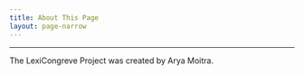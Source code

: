 ```yaml
---
title: About This Page
layout: page-narrow
---
```


<hr/>
The LexiCongreve Project was created by Arya Moitra.
